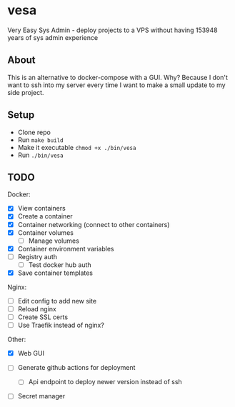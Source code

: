 # vesa
Very Easy Sys Admin - deploy projects to a VPS without having 153948 years of sys admin experience

## About
This is an alternative to docker-compose with a GUI. Why? Because I don't want to ssh into my server every time I want to make a small update to my side project.

## Setup
- Clone repo
- Run `make build`
- Make it executable `chmod +x ./bin/vesa`
- Run `./bin/vesa`

## TODO

Docker:
- [X] View containers
- [X] Create a container
- [X] Container networking (connect to other containers)
- [X] Container volumes
  - [ ] Manage volumes
- [X] Container environment variables
- [ ] Registry auth
  - [ ] Test docker hub auth
- [X] Save container templates

Nginx:
- [ ] Edit config to add new site
- [ ] Reload nginx
- [ ] Create SSL certs
- [ ] Use Traefik instead of nginx?

Other:
- [X] Web GUI
- [ ] Generate github actions for deployment
  - [ ] Api endpoint to deploy newer version instead of ssh
- [ ] Secret manager

